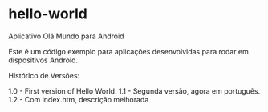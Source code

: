 # hello-world
Aplicativo Olá Mundo para Android

Este é um código exemplo para aplicações desenvolvidas para rodar em dispositivos Android.

Histórico de Versões:

1.0 - First version of Hello World.
1.1 - Segunda versão, agora em português.
1.2 - Com index.htm, descrição melhorada

